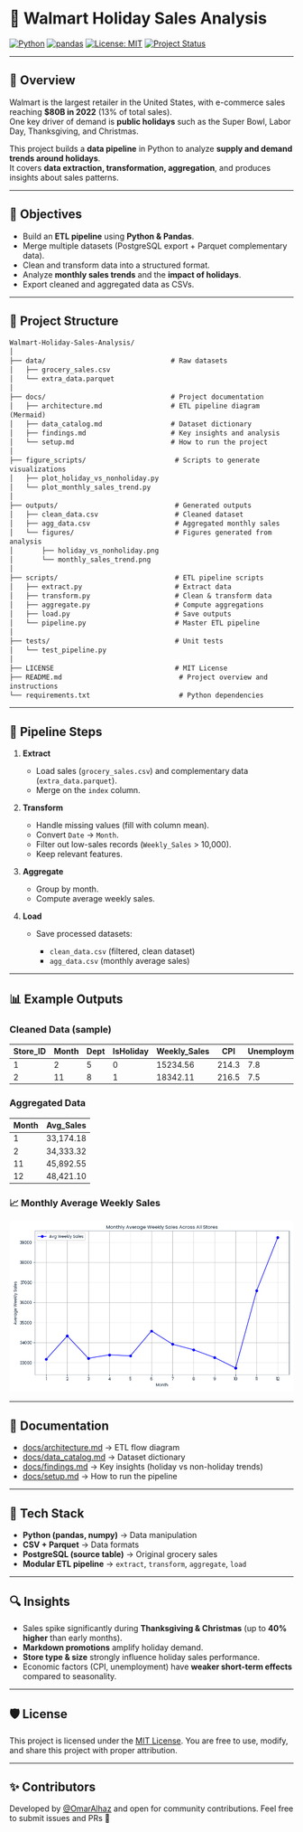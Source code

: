 # 🛒 Walmart Holiday Sales Analysis

[![Python](https://img.shields.io/badge/Python-3.10+-blue.svg)](https://www.python.org/)
[![pandas](https://img.shields.io/badge/pandas-2.0+-yellow.svg)](https://pandas.pydata.org/)
[![License: MIT](https://img.shields.io/badge/License-MIT-green.svg)](LICENSE)
[![Project Status](https://img.shields.io/badge/Status-Completed-brightgreen.svg)]()

---

## 📌 Overview
Walmart is the largest retailer in the United States, with e-commerce sales reaching **$80B in 2022** (13% of total sales).  
One key driver of demand is **public holidays** such as the Super Bowl, Labor Day, Thanksgiving, and Christmas.  

This project builds a **data pipeline** in Python to analyze **supply and demand trends around holidays**.  
It covers **data extraction, transformation, aggregation**, and produces insights about sales patterns.

---

## 🎯 Objectives
- Build an **ETL pipeline** using **Python & Pandas**.  
- Merge multiple datasets (PostgreSQL export + Parquet complementary data).  
- Clean and transform data into a structured format.  
- Analyze **monthly sales trends** and the **impact of holidays**.  
- Export cleaned and aggregated data as CSVs.  

---

## 📂 Project Structure
```plaintext
Walmart-Holiday-Sales-Analysis/
│
├── data/                               # Raw datasets
│   ├── grocery_sales.csv
│   └── extra_data.parquet
│
├── docs/                               # Project documentation
│   ├── architecture.md                 # ETL pipeline diagram (Mermaid)
│   ├── data_catalog.md                 # Dataset dictionary
│   ├── findings.md                     # Key insights and analysis
│   └── setup.md                        # How to run the project
│
├── figure_scripts/                      # Scripts to generate visualizations
│   ├── plot_holiday_vs_nonholiday.py
│   └── plot_monthly_sales_trend.py
│
├── outputs/                             # Generated outputs
│   ├── clean_data.csv                   # Cleaned dataset
│   ├── agg_data.csv                     # Aggregated monthly sales
│   └── figures/                         # Figures generated from analysis
│       ├── holiday_vs_nonholiday.png
│       └── monthly_sales_trend.png
│
├── scripts/                             # ETL pipeline scripts
│   ├── extract.py                       # Extract data
│   ├── transform.py                     # Clean & transform data
│   ├── aggregate.py                     # Compute aggregations
│   ├── load.py                          # Save outputs
│   └── pipeline.py                      # Master ETL pipeline
│
├── tests/                               # Unit tests
│   └── test_pipeline.py
│
├── LICENSE                              # MIT License
├── README.md                             # Project overview and instructions
└── requirements.txt                      # Python dependencies
```
---

## 🔧 Pipeline Steps

1. **Extract**

   * Load sales (`grocery_sales.csv`) and complementary data (`extra_data.parquet`).
   * Merge on the `index` column.

2. **Transform**

   * Handle missing values (fill with column mean).
   * Convert `Date` → `Month`.
   * Filter out low-sales records (`Weekly_Sales` > 10,000).
   * Keep relevant features.

3. **Aggregate**

   * Group by month.
   * Compute average weekly sales.

4. **Load**

   * Save processed datasets:

     * `clean_data.csv` (filtered, clean dataset)
     * `agg_data.csv` (monthly average sales)

---

## 📊 Example Outputs

### Cleaned Data (sample)

| Store\_ID | Month | Dept | IsHoliday | Weekly\_Sales | CPI   | Unemployment |
| --------- | ----- | ---- | --------- | ------------- | ----- | ------------ |
| 1         | 2     | 5    | 0         | 15234.56      | 214.3 | 7.8          |
| 2         | 11    | 8    | 1         | 18342.11      | 216.5 | 7.5          |

### Aggregated Data

| Month | Avg\_Sales |
| ----- | ---------- |
| 1     | 33,174.18  |
| 2     | 34,333.32  |
| 11    | 45,892.55  |
| 12    | 48,421.10  |

### 📈 Monthly Average Weekly Sales

![Monthly Sales Trend](outputs/figures/monthly_sales_trend.png)

---

## 📑 Documentation

* [docs/architecture.md](docs/architecture.md) → ETL flow diagram
* [docs/data\_catalog.md](docs/data_catalog.md) → Dataset dictionary
* [docs/findings.md](docs/findings.md) → Key insights (holiday vs non-holiday trends)
* [docs/setup.md](docs/setup.md) → How to run the pipeline

---

## 📌 Tech Stack

* **Python (pandas, numpy)** → Data manipulation
* **CSV + Parquet** → Data formats
* **PostgreSQL (source table)** → Original grocery sales
* **Modular ETL pipeline** → `extract`, `transform`, `aggregate`, `load`

---

## 🔍 Insights

* Sales spike significantly during **Thanksgiving & Christmas** (up to **40% higher** than early months).
* **Markdown promotions** amplify holiday demand.
* **Store type & size** strongly influence holiday sales performance.
* Economic factors (CPI, unemployment) have **weaker short-term effects** compared to seasonality.

---

## 🛡️ License

This project is licensed under the [MIT License](LICENSE). You are free to use, modify, and share this project with proper attribution.

---

## ✨ Contributors

Developed by [@OmarAlhaz](https://github.com/OmarAlhaz) and open for community contributions. Feel free to submit issues and PRs 🚀

